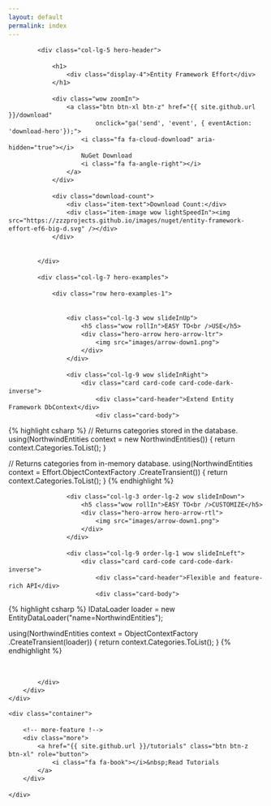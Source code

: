 ```yaml
---
layout: default
permalink: index
---
```


<!-- hero !-->
<div class="layout-angle">
	<div class="top-triangle wow slideInRight" data-wow-duration="1.5s"></div>
	<div class="layout-angle-inner">
<div class="hero">
	<div class="container">
		<div class="row">
		
			<div class="col-lg-5 hero-header">
			
				<h1>
					<div class="display-4">Entity Framework Effort</div>
				</h1>
				
				<div class="wow zoomIn">
					<a class="btn btn-xl btn-z" href="{{ site.github.url }}/download"
							onclick="ga('send', 'event', { eventAction: 'download-hero'});">
						<i class="fa fa-cloud-download" aria-hidden="true"></i>
						NuGet Download
						<i class="fa fa-angle-right"></i>
					</a>
				</div>
				
				<div class="download-count">
					<div class="item-text">Download Count:</div>
					<div class="item-image wow lightSpeedIn"><img src="https://zzzprojects.github.io/images/nuget/entity-framework-effort-ef6-big-d.svg" /></div>
				</div>

				
			</div>
			
			<div class="col-lg-7 hero-examples">
			
				<div class="row hero-examples-1">
				
				
					<div class="col-lg-3 wow slideInUp"> 
						<h5 class="wow rollIn">EASY TO<br />USE</h5>
						<div class="hero-arrow hero-arrow-ltr">
							<img src="images/arrow-down1.png">
						</div>
					</div>

					<div class="col-lg-9 wow slideInRight">
						<div class="card card-code card-code-dark-inverse">
							<div class="card-header">Extend Entity Framework DbContext</div>
							<div class="card-body">
{% highlight csharp %}
// Returns categories stored in the database.
using(NorthwindEntities context = 
                            new NorthwindEntities())
{
    return context.Categories.ToList();
}

// Returns categories from in-memory database.
using(NorthwindEntities context = 
    Effort.ObjectContextFactory
        .CreateTransient<NorthwindEntities>())
{
    return context.Categories.ToList();
}
{% endhighlight %}
							</div>
						</div>
					</div>
				</div>
				<div class="row hero-examples-2">
				
					<div class="col-lg-3 order-lg-2 wow slideInDown">
						<h5 class="wow rollIn">EASY TO<br />CUSTOMIZE</h5>
						<div class="hero-arrow hero-arrow-rtl">
							<img src="images/arrow-down1.png">
						</div>
					</div>
					
					<div class="col-lg-9 order-lg-1 wow slideInLeft">
						<div class="card card-code card-code-dark-inverse">
							<div class="card-header">Flexible and feature-rich API</div>
							<div class="card-body">
{% highlight csharp %}
IDataLoader loader = 
    new EntityDataLoader("name=NorthwindEntities");
 
using(NorthwindEntities context = 
    ObjectContextFactory
        .CreateTransient<NorthwindEntities>(loader))
{
    return context.Categories.ToList();
}
{% endhighlight %}
							</div>
						</div>
					</div>						
				</div>
				
			</div>
		</div>
	</div>	
</div>
	</div>
	<div class="bottom-triangle-outer">
		<div class="bottom-triangle wow slideInLeft" data-wow-duration="1.5s"></div>
	</div>
</div>
<style>
.hero {
	background: transparent;
}
</style>


<!-- features !-->
<div class="features">

	<div class="container">
		
		<!-- more-feature !-->
		<div class="more">
			<a href="{{ site.github.url }}/tutorials" class="btn btn-z btn-xl" role="button">
				<i class="fa fa-book"></i>&nbsp;Read Tutorials
			</a>
		</div>
		
	</div>
</div>